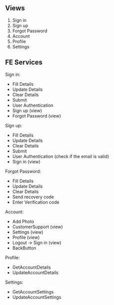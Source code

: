 ## Views

1. Sign in
2. Sign up
3. Forgot Password
4. Account
5. Profile
6. Settings

## FE Services

Sign in:

- Fill Details
- Update Details
- Clear Details
- Submit
- User Authentication
- Sign up (view)
- Forgot Password (view)

Sign up:

- Fill Details
- Update Details
- Clear Details
- Submit
- User Authentication (check if the email is valid)
- Sign in (view)

Forgot Password:

- Fill Details
- Update Details
- Clear Details
- Send recovery code
- Enter Verification code

Account:

- Add Photo
- CustomerSupport (view)
- Settings (view)
- Profile (view)
- Logout -> Sign in (view)
- BackButton


Profile:

- GetAccountDetails
- UpdateAccountDetails

Settings:

- GetAccountSettings
- UpdateAccountSettings